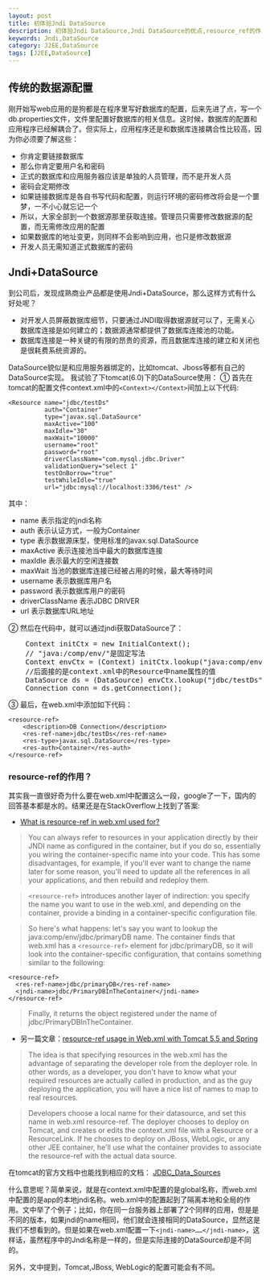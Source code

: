 ```yaml
---
layout: post
title: 初体验Jndi DataSource
description: 初体验Jndi DataSource,Jndi DataSource的优点,resource_ref的作用
keywords: Jndi,DataSource
category: J2EE,DataSource
tags: [J2EE,DataSource]
---
```


传统的数据源配置
---------------
刚开始写web应用的是狗都是在程序里写好数据库的配置，后来先进了点，写一个db.properties文件，文件里配置好数据库的相关信息。这时候，数据库的配置和应用程序已经解耦合了。但实际上，应用程序还是和数据库连接耦合性比较高，因为你必须要了解这些：
- 你肯定要链接数据库
- 那么你肯定要用户名和密码
- 正式的数据库和应用服务器应该是单独的人员管理，而不是开发人员
- 密码会定期修改
- 如果链接数据库是各自书写代码和配置，则运行环境的密码修改将会是一个噩梦，一不小心就忘记一个
- 所以，大家全部到一个数据源那里获取连接。管理员只需要修改数据源的配置，而无需修改应用的配置
- 如果数据库的地址变更，则同样不会影响到应用，也只是修改数据源
- 开发人员无需知道正式数据库的密码

Jndi+DataSource
-------------
到公司后，发现成熟商业产品都是使用Jndi+DataSource，那么这样方式有什么好处呢？
- 对开发人员屏蔽数据库细节，只要通过JNDI取得数据源就可以了，无需关心数据库连接是如何建立的；数据源通常都提供了数据库连接池的功能。
- 数据库连接是一种关键的有限的昂贵的资源，而且数据库连接的建立和关闭也是很耗费系统资源的。

DataSource貌似是和应用服务器绑定的，比如tomcat、Jboss等都有自己的DataSource实现。
我试验了下tomcat(6.0)下的DataSource使用：
① 首先在tomcat的配置文件context.xml中的`<Context></Context>`间加上以下代码:

	<Resource name="jdbc/testDs" 
              auth="Container" 
              type="javax.sql.DataSource"  
              maxActive="100" 
              maxIdle="30"    
              maxWait="10000"   
              username="root"       
              password="root"
              driverClassName="com.mysql.jdbc.Driver"
              validationQuery="select 1" 
              testOnBorrow="true"
              testWhileIdle="true"
              url="jdbc:mysql://localhost:3306/test" />

其中：
- name 表示指定的jndi名称
- auth 表示认证方式，一般为Container
- type 表示数据源床型，使用标准的javax.sql.DataSource
- maxActive 表示连接池当中最大的数据库连接
- maxIdle 表示最大的空闲连接数
- maxWait 当池的数据库连接已经被占用的时候，最大等待时间
- username 表示数据库用户名
- password 表示数据库用户的密码
- driverClassName 表示JDBC DRIVER
- url 表示数据库URL地址

② 然后在代码中，就可以通过jndi获取DataSource了：
<pre class="brush: java">
	Context initCtx = new InitialContext();
	// "java:/comp/env/"是固定写法
	Context envCtx = (Context) initCtx.lookup("java:comp/env");
	//后面接的是context.xml中的Resource中name属性的值
	DataSource ds = (DataSource) envCtx.lookup("jdbc/testDs");
	Connection conn = ds.getConnection();
</pre>

③ 最后，在web.xml中添加如下代码：

	<resource-ref>
		<description>DB Connection</description>
		<res-ref-name>jdbc/testDs</res-ref-name>
		<res-type>javax.sql.DataSource</res-type>
		<res-auth>Container</res-auth>
	</resource-ref>

	
### resource-ref的作用？
其实我一直很好奇为什么要在web.xml中配置这么一段，google了一下，国内的回答基本都是水的。结果还是在StackOverflow上找到了答案:

- [What is resource-ref in web.xml used for?](http://stackoverflow.com/questions/2887967/what-is-resource-ref-in-web-xml-used-for)

> You can always refer to resources in your application directly by their JNDI name as configured in the container, but if you do so, essentially you wiring the container-specific name into your code. This has some disadvantages, for example, if you'll ever want to change the name later for some reason, you'll need to update all the references in all your applications, and then rebuild and redeploy them.

> `<resource-ref>` introduces another layer of indirection: you specify the name you want to use in the web.xml, and depending on the container, provide a binding in a container-specific configuration file.

> So here's what happens: let's say you want to lookup the java:comp/env/jdbc/primaryDB name. The container finds that web.xml has a `<resource-ref>` element for jdbc/primaryDB, so it will look into the container-specific configuration, that contains something similar to the following:

	<resource-ref>
	  <res-ref-name>jdbc/primaryDB</res-ref-name>
	  <jndi-name>jdbc/PrimaryDBInTheContainer</jndi-name>
	</resource-ref>

> Finally, it returns the object registered under the name of jdbc/PrimaryDBInTheContainer.

- 另一篇文章：[resource-ref usage in Web.xml with Tomcat 5.5 and Spring](http://stackoverflow.com/questions/9078511/resource-ref-usage-in-web-xml-with-tomcat-5-5-and-spring)

> The idea is that specifying resources in the web.xml has the advantage of separating the developer role from the deployer role. In other words, as a developer, you don't have to know what your required resources are actually called in production, and as the guy deploying the application, you will have a nice list of names to map to real resources.

> Developers choose a local name for their datasource, and set this name in web.xml resource-ref. The deployer chooses to deploy on Tomcat, and creates or edits the context.xml file with a Resource or a ResourceLink. If he chooses to deploy on JBoss, WebLogic, or any other JEE container, he'll use what the container provides to associate the resource-ref with the actual data source.

在tomcat的官方文档中也能找到相应的文档：
[JDBC_Data_Sources](http://tomcat.apache.org/tomcat-5.5-doc/jndi-resources-howto.html#JDBC_Data_Sources)

什么意思呢？简单来说，就是在context.xml中配置的是global名称，而web.xml中配置的是app的本地jndi名称。web.xml中的配置起到了隔离本地和全局的作用。文中举了个例子；比如，你在同一台服务器上部署了2个同样的应用，但是是不同的版本，如果jndi的name相同，他们就会连接相同的DataSource，显然这是我们不想看到的。但是如果在web.xml配置一下`<jndi-name>……</jndi-name>`，这样话，虽然程序中的Jndi名称是一样的，但是实际连接的DataSource却是不同的。

另外，文中提到，Tomcat,JBoss, WebLogic的配置可能会有不同。
